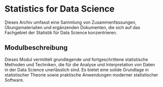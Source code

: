 # Statistics for Data Science

Dieses Archiv umfasst eine Sammlung von Zusammenfassungen, Übungsmaterialien und ergänzenden Dokumenten, die sich auf
das Fachgebiet der Statistik für Data Science konzentrieren.

## Modulbeschreibung

Dieses Modul vermittelt grundlegende und fortgeschrittene statistische Methoden und Techniken, die für die Analyse und
Interpretation von Daten in der Data Science unerlässlich sind. Es bietet eine solide Grundlage in statistischer Theorie
sowie praktische Anwendungen moderner statistischer Software.
